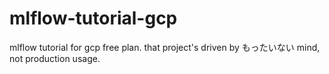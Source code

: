 # mlflow-tutorial-gcp
mlflow tutorial for gcp free plan. that project's driven by もったいない mind, not production usage.
